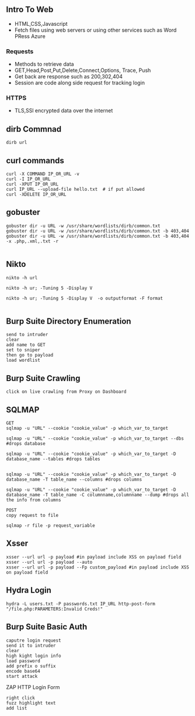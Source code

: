 ## Intro To Web 
+ HTML,CSS,Javascript 
+ Fetch files using web servers or using other services such as Word PRess Azure 

### Requests 
+ Methods to retrieve data 
+ GET,Head,Post,Put,Delete,Connect,Options, Trace, Push 
+ Get back are response such as 200,302,404
+ Session are code along side request for tracking login 

### HTTPS
+ TLS,SSl encrypted data over the internet

## dirb Commnad
```
dirb url 
```
## curl commands 
```
curl -X COMMAND IP_OR_URL -v
curl -I IP_OR_URL
curl -XPUT IP_OR_URL
curl IP_URL --upload-file hello.txt  # if put allowed
curl -XDELETE IP_OR_URL
```

## gobuster 
```
gobuster dir -u URL -w /usr/share/wordlists/dirb/common.txt
gobuster dir -u URL -w /usr/share/wordlists/dirb/common.txt -b 403,404
gobuster dir -u URL -w /usr/share/wordlists/dirb/common.txt -b 403,404 -x .php,.xml,.txt -r


```

## Nikto 
```
nikto -h url

nikto -h ur; -Tuning 5 -Display V 

nikto -h ur; -Tuning 5 -Display V  -o outputformat -F format


```
## Burp Suite Directory Enumeration
```
send to intruder
clear
add name to GET
set to sniper
then go to payload
load wordlist

```
## Burp Suite Crawling

```
click on live crawling from Proxy on Dashboard
```

## SQLMAP
```
GET
sqlmap -u "URL" --cookie "cookie_value" -p which_var_to_target

sqlmap -u "URL" --cookie "cookie_value" -p which_var_to_target --dbs #drops database

sqlmap -u "URL" --cookie "cookie_value" -p which_var_to_target -D database_name --tables #drops tables


sqlmap -u "URL" --cookie "cookie_value" -p which_var_to_target -D database_name -T table_name --columns #drops columns

sqlmap -u "URL" --cookie "cookie_value" -p which_var_to_target -D database_name -T table_name -C columnname,columnname --dump #drops all the info from columns

POST
copy request to file

sqlmap -r file -p request_variable

```

## Xsser 
```
xsser --url url -p payload #in payload include XSS on payload field
xsser --url url -p payload --auto
xsser --url url -p payload --Fp custom_payload #in payload include XSS on payload field

```

## Hydra Login 
```
hydra -L users.txt -P passwords.txt IP_URL http-post-form "/file.php:PARAMETERS:Invalid Creds!" 
```

## Burp Suite Basic Auth 
```
caputre login request
send it to intruder
clear
high kight login info
load password
add prefix o suffix
encode base64
start attack 
```
ZAP HTTP Login Form
```
right click
fuzz highlight text
add list

```









